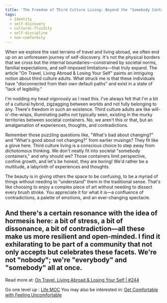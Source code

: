 ```yaml
---
title: 'The Freedom of Third Culture Living: Beyond the "Somebody Container"'
tags:
  - Identity
  - self-discovery
  - cultural-fluidity
  - self-discipline
  - non-comformity
---
```


When we explore the vast terrains of travel and living abroad, we often end up on an unforeseen journey of self-discovery. It's not the physical borders that we cross but the internal boundaries—constrained by societal norms, familial expectations, and self-imposed limitations—that truly expand. The article "On Travel, Living Abroad & Losing Your Self" paints an intriguing notion about third culture adults. What struck me is that these individuals have "disconnected from their own default paths" and exist in a state of "lack of legibility."

I'm nodding my head vigorously as I read this. I've always felt that I'm a bit of a cultural hybrid, zigzagging between worlds and not fully belonging to any. There's freedom in such an existence. Third culture adults are like will-o'-the-wisps, illuminating paths not typically seen, existing in the murky territories between societal containers. No, we aren't this or that, but an amalgamation of experiences, thoughts, and contradictions.

Remember those puzzling questions like, "What's bad about changing?" and "What's good about not changing?" from earlier musings? They fit like a glove here. Third culture living is a conscious choice to step away from dichotomous thinking. We don't neatly fit into societal "somebody containers," and why should we? Those containers limit perspective, confine growth, and let's be honest, they are boring! We'd rather be a multitude, a labyrinth of experiences and thoughts.

The beauty is in giving others the space to be confusing, to be a myriad of things without needing to "understand" them in the traditional sense. That's like choosing to enjoy a complex piece of art without needing to dissect every brush stroke. You appreciate it for what it is—a confluence of contradictions, a palette of emotions, and an ever-changing spectacle.

And there's a certain resonance with the idea of hormesis here: a bit of stress, a bit of dissonance, a bit of contradiction—all these make us more resilient and open-minded. I find it exhilarating to be part of a community that not only accepts but celebrates these facets. We're not "nobody"; we're "everybody" and "somebody" all at once.
----

Read more at: [On Travel, Living Abroad & Losing Your Self | #244](https://newsletter.pathlesspath.com/p/on-travel-living-abroad-and-losing?utm_source=post-email-title&publication_id=3915&post_id=138121019&utm_campaign=email-post-title&isFreemail=true&r=1owzhk&utm_medium=email)

Go one level up : [Life MOC](Maps/Life%20MOC.md)
You may also be interested in: [Get Comfortable with Feeling Uncomfortable](Notes/Get%20Comfortable%20with%20Feeling%20Uncomfortable.md)
